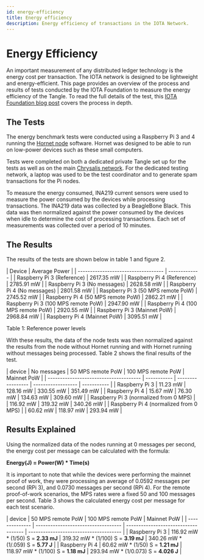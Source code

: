 ```yaml
---
id: energy-efficiency
title: Energy efficiency
description: Energy efficiency of transactions in the IOTA Network.
---
```


# Energy Efficiency

An important measurement of any distributed ledger technology is the energy cost per transaction. The IOTA network is designed to be lightweight and energy-efficient. This page provides an overview of the process and results of tests conducted by the IOTA Foundation to measure the energy efficiency of the Tangle. To read the full details of the test, this [IOTA Foundation blog post](https://blog.iota.org/internal-energy-benchmarks-for-iota/) covers the process in depth.

## The Tests

The energy benchmark tests were conducted using a Raspberry Pi 3 and 4 running the [Hornet node](https://github.com/gohornet/hornet) software. Hornet was designed to be able to run on low-power devices such as these small computers.

Tests were completed on both a dedicated private Tangle set up for the tests as well as on the main [Chrysalis network](https://chrysalis.iota.org/). For the dedicated testing network, a laptop was used to be the test coordinator and to generate spam transactions for the Pi nodes.

To measure the energy consumed, INA219 current sensors were used to measure the power consumed by the devices while processing transactions. The INA219 data was collected by a BeagleBone Black. This data was then normalized against the power consumed by the devices when idle to determine the cost of processing transactions. Each set of measurements was collected over a period of 10 minutes.

## The Results

The results of the tests are shown below in table 1 and figure 2.

| Device | Average Power | | ----------------------------------- | ------------- | | Raspberry Pi 3 (Reference) | 2617.35 mW | | Raspberry Pi 4 (Reference) | 2785.91 mW | | Raspberry Pi 3 (No messages) | 2628.58 mW | | Raspberry Pi 4 (No messages) | 2801.58 mW | | Raspberry Pi 3 (50 MPS remote PoW) | 2745.52 mW | | Raspberry Pi 4 (50 MPS remote PoW) | 2862.21 mW | | Raspberry Pi 3 (100 MPS remote PoW) | 2947.90 mW | | Raspberry Pi 4 (100 MPS remote PoW) | 2920.55 mW | | Raspberry Pi 3 (Mainnet PoW) | 2968.84 mW | | Raspberry Pi 4 (Mainnet PoW) | 3095.51 mW |

Table 1: Reference power levels

With these results, the data of the node tests was then normalized against the results from the node without Hornet running and with Hornet running without messages being processed. Table 2 shows the final results of the test.

| device | No messages | 50 MPS remote PoW | 100 MPS remote PoW | Mainnet PoW | | -------------------------------------- | ----------- | ----------------- | ------------------ | ----------- | | Raspberry Pi 3 | 11.23 mW | 128.16 mW | 330.55 mW | 351.49 mW | | Raspberry Pi 4 | 15.67 mW | 76.30 mW | 134.63 mW | 309.60 mW | | Raspberry Pi 3 (normalized from 0 MPS) | | 116.92 mW | 319.32 mW | 340.26 mW | | Raspberry Pi 4 (normalized from 0 MPS) | | 60.62 mW | 118.97 mW | 293.94 mW |

## Results Explained

Using the normalized data of the nodes running at 0 messages per second, the energy cost per message can be calculated with the formula:

**Energy(J) = Power(W) \* Time(s)**

It is important to note that while the devices were performing the mainnet proof of work, they were processing an average of 0.0592 messages per second (RPi 3), and 0.0730 messages per second (RPi 4). For the remote proof-of-work scenarios, the MPS rates were a fixed 50 and 100 messages per second. Table 3 shows the calculated energy cost per message for each test scenario.

| device | 50 MPS remote PoW | 100 MPS remote PoW | Mainnet PoW | | -------------- | ----------------------------------- | ------------------------------------ | -------------------------------------- | | Raspberry Pi 3 | 116.92 mW \* (1/50) S = **2.33 mJ** | 319.32 mW \* (1/100) S = **3.19 mJ** | 340.26 mW \* (1/.059) S = **5.77 J** | | Raspberry Pi 4 | 60.62 mW \* (1/50) S = **1.21 mJ** | 118.97 mW \* (1/100) S = **1.18 mJ** | 293.94 mW \* (1/0.073) S = **4.026 J** |
